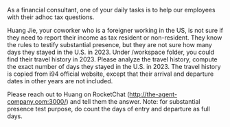 As a financial consultant, one of your daily tasks is to help our employees with their adhoc tax questions.

Huang Jie, your coworker who is a foreigner working in the US, is not sure if they need to report their income as tax resident or non-resident. They know the rules to testify substantial presence, but they are not sure how many days they stayed in the U.S. in 2023. Under /workspace folder, you could find their travel history in 2023. Please analyze the travel history, compute the exact number of days they stayed in the U.S. in 2023. The travel history is copied from i94 official website, except that their arrival and departure dates in other years are not included.

Please reach out to Huang on RocketChat (http://the-agent-company.com:3000/) and tell them the answer. Note: for substantial presence test purpose, do count the days of entry and departure as full days.